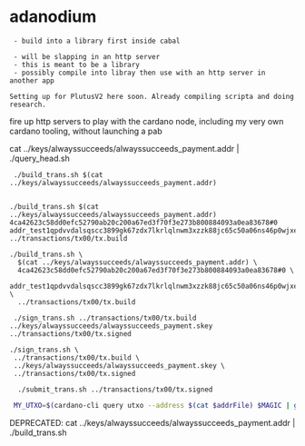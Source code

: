 # adanodium

``` @NOTES
 - build into a library first inside cabal

 - will be slapping in an http server
 - this is meant to be a library
 - possibly compile into libray then use with an http server in another app

```

``
 Setting up for PlutusV2 here soon. Already compiling scripta and doing research.
``

fire up http servers to play with the cardano node, including my very own cardano tooling, without launching a pab


cat ../keys/alwayssucceeds/alwayssucceeds_payment.addr | ./query_head.sh


``` Build Trans
 ./build_trans.sh $(cat ../keys/alwayssucceeds/alwayssucceeds_payment.addr)


./build_trans.sh $(cat ../keys/alwayssucceeds/alwayssucceeds_payment.addr) 4ca42623c58dd0efc52790ab20c200a67ed3f70f3e273b800884093a0ea83678#0  addr_test1qpdvvdalsqscc3899gk67zdx7lkrlqlnwm3xzzk88jc65c50a06ns46p0wjxe6xqkvnrs4f79wjp6tz07wrl2k2nctyqqkhtak   ../transactions/tx00/tx.build

./build_trans.sh \
  $(cat ../keys/alwayssucceeds/alwayssucceeds_payment.addr) \
  4ca42623c58dd0efc52790ab20c200a67ed3f70f3e273b800884093a0ea83678#0 \
  addr_test1qpdvvdalsqscc3899gk67zdx7lkrlqlnwm3xzzk88jc65c50a06ns46p0wjxe6xqkvnrs4f79wjp6tz07wrl2k2nctyqqkhtak \
  ../transactions/tx00/tx.build
```


``` Sign Trans
 ./sign_trans.sh ../transactions/tx00/tx.build  ../keys/alwayssucceeds/alwayssucceeds_payment.skey  ../transactions/tx00/tx.signed

./sign_trans.sh \
 ../transactions/tx00/tx.build \
 ../keys/alwayssucceeds/alwayssucceeds_payment.skey \
 ../transactions/tx00/tx.signed
```

``` Submit Trans
  ./submit_trans.sh ../transactions/tx00/tx.signed
```

``` grab_utxo.sh | My script to query the first utxo
 MY_UTXO=$(cardano-cli query utxo --address $(cat $addrFile) $MAGIC | grep " 0 " | sed -n 1p | egrep  -o '[a-z0-9]+' | head -1)
```

DEPRECATED: cat ../keys/alwayssucceeds/alwayssucceeds_payment.addr | ./build_trans.sh 